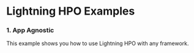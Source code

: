# Lightning HPO Examples

### 1. App Agnostic

This example shows you how to use Lightning HPO with any framework.
